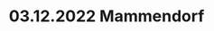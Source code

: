 ---
layout: photo_set
title: 03.12.2022 Mammendorf
description: "Fotos vom 03.12.2022 in Mammendorf."

photos:
    set: 2022/03_12_22-mammendorf/mammendorf
    size: 18
---